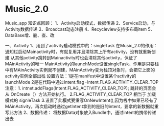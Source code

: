# Music_2.0
Music_app
知识点回顾：
1、Activity启动模式，数据传递
2、Service启动，与Activity数据传递
3、Broadcast动态注册
4、Recycleview支持多布局item
5、DataBase增、删、查、改

一、Activity
1、用到了activity启动模式中的：singleTask
  在Music_2.0的作用：通知栏启动Mainactivity时，有就复用并且清除其上所有activity，没有就重新创建
                    从其他activity跳转到Mainactivity时也会清除其他activity，保证了MAinActivity的唯一
  MainActivity的launchMode设置singleTask，作用是只要栈中有MAinActivity实例就不创建，MAinActivity变为栈顶对象时，会把它上面的activity实例全部出栈
  设置方法：1是在manifest中设置某个activity的launchMode
           2是在代码中通过intent.flag=Intent.FLAG_ACTIVITY_CLEAR_TOP
            注意：1. intnet.addFlags(Intent.FLAG_ACTIVITY_CLEAR_TOP); 跳转的页面会从 OnCreate（）方法开始执行。
                  2.FLAG_ACTIVITY_CLEAR_TOP  相当于 加载模式的 signleTask
                   3.设置了此模式要重写OnNewIntent(),因为栈中如果已经有了MAinActivity，再次启动时通过getIntent拿到的是旧的intent，要拿的新数据就重写此方法
2、数据传递：
    将数据Data对象放入Bundle中，通过intent的携带传递出去
     

        
